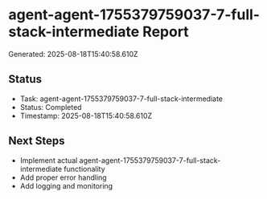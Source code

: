 # agent-agent-1755379759037-7-full-stack-intermediate Report

Generated: 2025-08-18T15:40:58.610Z

## Status
- Task: agent-agent-1755379759037-7-full-stack-intermediate
- Status: Completed
- Timestamp: 2025-08-18T15:40:58.610Z

## Next Steps
- Implement actual agent-agent-1755379759037-7-full-stack-intermediate functionality
- Add proper error handling
- Add logging and monitoring

